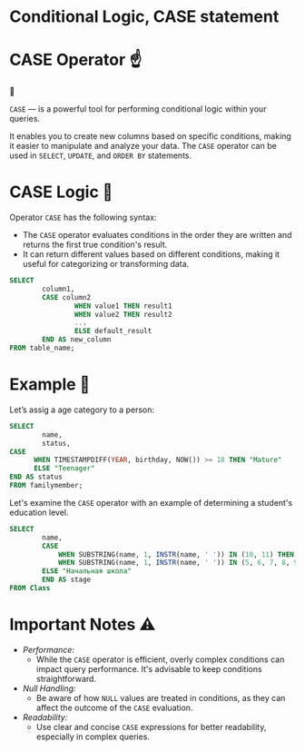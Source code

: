 # Conditional Logic, CASE statement

# CASE Operator ☝️

<aside>
📖

`CASE` — is a powerful tool for performing conditional logic within your queries.

</aside>

It enables you to create new columns based on specific conditions, making it easier to manipulate and analyze your data. The `CASE` operator can be used in `SELECT`, `UPDATE`, and `ORDER BY` statements.

# CASE Logic 🧩

Operator `CASE` has the following syntax:

- The `CASE` operator evaluates conditions in the order they are written and returns the first true condition's result.
- It can return different values based on different conditions, making it useful for categorizing or transforming data.

```sql
SELECT
		column1,
		CASE column2
				WHEN value1 THEN result1
				WHEN value2 THEN result2
				...
				ELSE default_result
		END AS new_column
FROM table_name;
```

# Example 🧪

Let’s assig a age category to a person:

```sql
SELECT
		name,
		status,
CASE
	  WHEN TIMESTAMPDIFF(YEAR, birthday, NOW()) >= 18 THEN "Mature"
	  ELSE "Teenager"
END AS status
FROM familymember;
```

Let's examine the `CASE` operator with an example of determining a student's education level.

```sql
SELECT
		name,
		CASE
			WHEN SUBSTRING(name, 1, INSTR(name, ' ')) IN (10, 11) THEN "Старшая школа"
			WHEN SUBSTRING(name, 1, INSTR(name, ' ')) IN (5, 6, 7, 8, 9) THEN "Средняя школа"
		ELSE "Начальная школа"
		END AS stage
FROM Class
```

# Important Notes **⚠️**

- *Performance:*
    - While the `CASE` operator is efficient, overly complex conditions can impact query performance. It's advisable to keep conditions straightforward.
- *Null Handling:*
    - Be aware of how `NULL` values are treated in conditions, as they can affect the outcome of the `CASE` evaluation.
- *Readability:*
    - Use clear and concise `CASE` expressions for better readability, especially in complex queries.